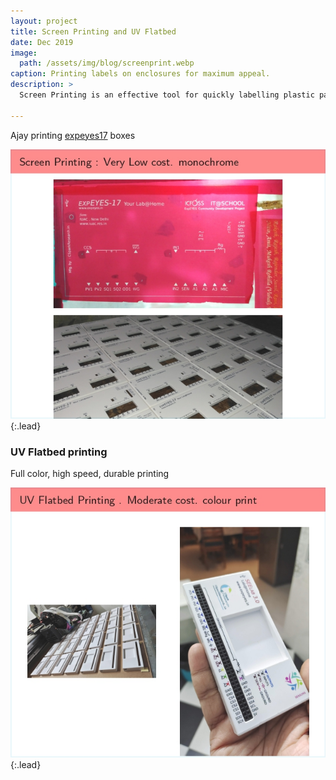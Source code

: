 ```yaml
---
layout: project
title: Screen Printing and UV Flatbed
date: Dec 2019
image:  
  path: /assets/img/blog/screenprint.webp
caption: Printing labels on enclosures for maximum appeal.
description: >
  Screen Printing is an effective tool for quickly labelling plastic parts. Shown here is the photoresist film etched with the pattern for ExpEYES-17. The printed boxes have come out quite clean.

---
```


Ajay printing [expeyes17](https://expeyes.in) boxes


![](/assets/img/seminar/seminar_cropped-1-38_page-0027.jpg){:.lead}


### UV Flatbed printing

Full color, high speed, durable printing

![](/assets/img/seminar/seminar_cropped-1-38_page-0028.jpg){:.lead}
